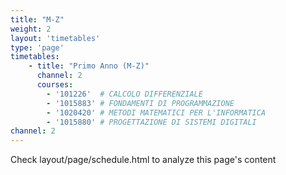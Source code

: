 ```yaml
---
title: "M-Z"
weight: 2
layout: 'timetables'
type: 'page'
timetables:
    - title: "Primo Anno (M-Z)"
      channel: 2
      courses: 
        - '101226'  # CALCOLO DIFFERENZIALE
        - '1015883' # FONDAMENTI DI PROGRAMMAZIONE
        - '1020420' # METODI MATEMATICI PER L'INFORMATICA
        - '1015880' # PROGETTAZIONE DI SISTEMI DIGITALI
channel: 2
---
```


Check layout/page/schedule.html to analyze this page's content
